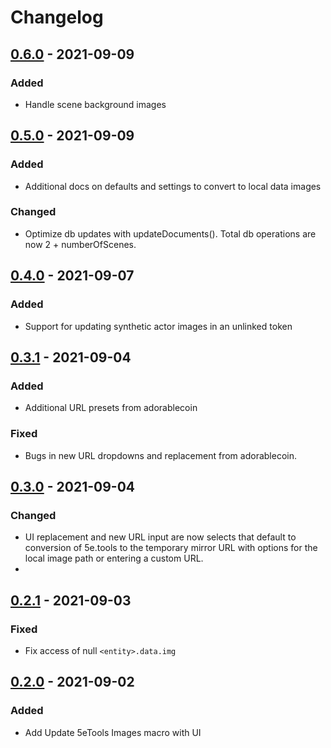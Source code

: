 # Changelog

## [0.6.0] - 2021-09-09

### Added

- Handle scene background images

## [0.5.0] - 2021-09-09

### Added

- Additional docs on defaults and settings to convert to local data images

### Changed

- Optimize db updates with updateDocuments(). Total db operations are now 2 + numberOfScenes.

## [0.4.0] - 2021-09-07

### Added

- Support for updating synthetic actor images in an unlinked token

## [0.3.1] - 2021-09-04

### Added

- Additional URL presets from adorablecoin

### Fixed

- Bugs in new URL dropdowns and replacement from adorablecoin.

## [0.3.0] - 2021-09-04

### Changed

- UI replacement and new URL input are now selects that default to conversion of 5e.tools to the temporary mirror URL with options for the local image path or entering a custom URL.
-
## [0.2.1] - 2021-09-03

### Fixed

- Fix access of null `<entity>.data.img`

## [0.2.0] - 2021-09-02

### Added

- Add Update 5eTools Images macro with UI

[0.6.0]: https://github.com/surged20/foundryvtt-update-image-macro/compare/0.5.0...0.6.0
[0.5.0]: https://github.com/surged20/foundryvtt-update-image-macro/compare/0.4.0...0.5.0
[0.4.0]: https://github.com/surged20/foundryvtt-update-image-macro/compare/0.3.1...0.4.0
[0.3.1]: https://github.com/surged20/foundryvtt-update-image-macro/compare/0.3.0...0.3.1
[0.3.0]: https://github.com/surged20/foundryvtt-update-image-macro/compare/0.2.1...0.3.0
[0.2.1]: https://github.com/surged20/foundryvtt-update-image-macro/compare/0.2.0...0.2.1
[0.2.0]: https://github.com/surged20/foundryvtt-update-image-macro/releases/tag/0.2.0
